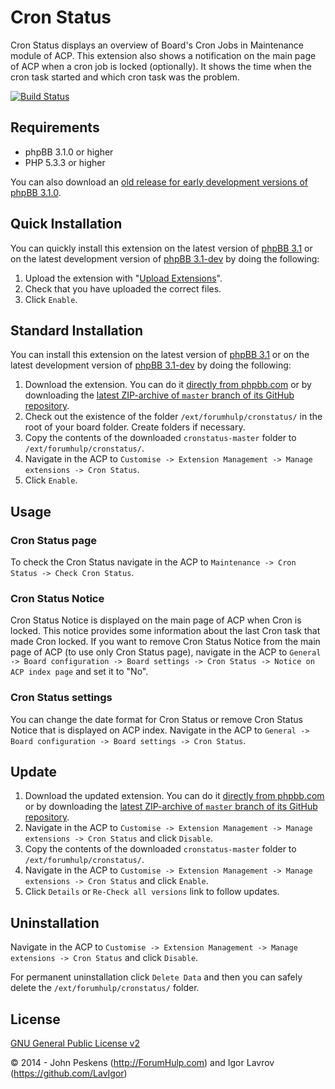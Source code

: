 Cron Status
===========
Cron Status displays an overview of Board's Cron Jobs in Maintenance module of ACP. This extension also shows a notification on the main page of ACP when a cron job is locked (optionally). It shows the time when the cron task started and which cron task was the problem.

[![Build Status](https://travis-ci.org/ForumHulp/cronstatus.svg?branch=master)](https://travis-ci.org/ForumHulp/cronstatus)

## Requirements
* phpBB 3.1.0 or higher
* PHP 5.3.3 or higher

You can also download an [old release for early development versions of phpBB 3.1.0](https://github.com/ForumHulp/cronstatus/releases/tag/v3.1.0-dev).

## Quick Installation
You can quickly install this extension on the latest version of [phpBB 3.1](https://www.phpbb.com/downloads/) or on the latest development version of [phpBB 3.1-dev](https://github.com/phpbb/phpbb3) by doing the following:

1. Upload the extension with "[Upload Extensions](https://github.com/ForumHulp/upload)".
2. Check that you have uploaded the correct files.
3. Click `Enable`.

## Standard Installation
You can install this extension on the latest version of [phpBB 3.1](https://www.phpbb.com/downloads/) or on the latest development version of [phpBB 3.1-dev](https://github.com/phpbb/phpbb3) by doing the following:

1. Download the extension. You can do it [directly from phpbb.com](https://www.phpbb.com/customise/db/extension/cronstatus/) or by downloading the [latest ZIP-archive of `master` branch of its GitHub repository](https://github.com/ForumHulp/cronstatus/archive/master.zip).
2. Check out the existence of the folder `/ext/forumhulp/cronstatus/` in the root of your board folder. Create folders if necessary.
3. Copy the contents of the downloaded `cronstatus-master` folder to `/ext/forumhulp/cronstatus/`.
4. Navigate in the ACP to `Customise -> Extension Management -> Manage extensions -> Cron Status`.
5. Click `Enable`.

## Usage
### Cron Status page
To check the Cron Status navigate in the ACP to `Maintenance -> Cron Status -> Check Cron Status`.

### Cron Status Notice
Cron Status Notice is displayed on the main page of ACP when Cron is locked. This notice provides some information about the last Cron task that made Cron locked.
If you want to remove Cron Status Notice from the main page of ACP (to use only Cron Status page), navigate in the ACP to `General -> Board configuration -> Board settings -> Cron Status -> Notice on ACP index page` and set it to "No".

### Cron Status settings
You can change the date format for Cron Status or remove Cron Status Notice that is displayed on ACP index.
Navigate in the ACP to `General -> Board configuration -> Board settings -> Cron Status`.

## Update
1. Download the updated extension. You can do it [directly from phpbb.com](https://www.phpbb.com/customise/db/extension/cronstatus/) or by downloading the [latest ZIP-archive of `master` branch of its GitHub repository](https://github.com/ForumHulp/cronstatus/archive/master.zip).
2. Navigate in the ACP to `Customise -> Extension Management -> Manage extensions -> Cron Status` and click `Disable`.
3. Copy the contents of the downloaded `cronstatus-master` folder to `/ext/forumhulp/cronstatus/`.
4. Navigate in the ACP to `Customise -> Extension Management -> Manage extensions -> Cron Status` and click `Enable`.
5. Click `Details` or `Re-Check all versions` link to follow updates.

## Uninstallation
Navigate in the ACP to `Customise -> Extension Management -> Manage extensions -> Cron Status` and click `Disable`.

For permanent uninstallation click `Delete Data` and then you can safely delete the `/ext/forumhulp/cronstatus/` folder.

## License
[GNU General Public License v2](http://opensource.org/licenses/GPL-2.0)

© 2014 - John Peskens (http://ForumHulp.com) and Igor Lavrov (https://github.com/LavIgor)